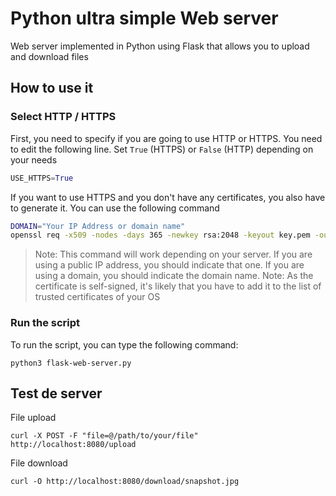 # Python ultra simple Web server
Web server implemented in Python using Flask that allows you to upload and download files

## How to use it

### Select HTTP / HTTPS

First, you need to specify if you are going to use HTTP or HTTPS. You need to edit the following line. Set `True` (HTTPS) or `False` (HTTP) depending on your needs

```python
USE_HTTPS=True
```

If you want to use HTTPS and you don't have any certificates, you also have to generate it. You can use the following command

```sh
DOMAIN="Your IP Address or domain name"
openssl req -x509 -nodes -days 365 -newkey rsa:2048 -keyout key.pem -out cert.pem -subj "/CN=${DOMAIN}" -addext "subjectAltName=IP:${DOMAIN}"
```

> Note: This command will work depending on your server. If you are using a public IP address, you should indicate that one. If you are using a domain, you should indicate the domain name.
> Note: As the certificate is self-signed, it's likely that you have to add it to the list of trusted certificates of your OS

### Run the script

To run the script, you can type the following command:

```
python3 flask-web-server.py
```

## Test de server
File upload

```
curl -X POST -F "file=@/path/to/your/file" http://localhost:8080/upload
```

File download

```
curl -O http://localhost:8080/download/snapshot.jpg
```


